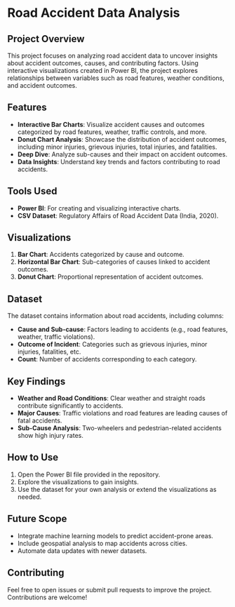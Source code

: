 # Road Accident Data Analysis

## Project Overview
This project focuses on analyzing road accident data to uncover insights about accident outcomes, causes, and contributing factors. Using interactive visualizations created in Power BI, the project explores relationships between variables such as road features, weather conditions, and accident outcomes.

## Features
- **Interactive Bar Charts**: Visualize accident causes and outcomes categorized by road features, weather, traffic controls, and more.
- **Donut Chart Analysis**: Showcase the distribution of accident outcomes, including minor injuries, grievous injuries, total injuries, and fatalities.
- **Deep Dive**: Analyze sub-causes and their impact on accident outcomes.
- **Data Insights**: Understand key trends and factors contributing to road accidents.

## Tools Used
- **Power BI**: For creating and visualizing interactive charts.
- **CSV Dataset**: Regulatory Affairs of Road Accident Data (India, 2020).

## Visualizations
1. **Bar Chart**: Accidents categorized by cause and outcome.
2. **Horizontal Bar Chart**: Sub-categories of causes linked to accident outcomes.
3. **Donut Chart**: Proportional representation of accident outcomes.

## Dataset
The dataset contains information about road accidents, including columns:
- **Cause and Sub-cause**: Factors leading to accidents (e.g., road features, weather, traffic violations).
- **Outcome of Incident**: Categories such as grievous injuries, minor injuries, fatalities, etc.
- **Count**: Number of accidents corresponding to each category.

## Key Findings
- **Weather and Road Conditions**: Clear weather and straight roads contribute significantly to accidents.
- **Major Causes**: Traffic violations and road features are leading causes of fatal accidents.
- **Sub-Cause Analysis**: Two-wheelers and pedestrian-related accidents show high injury rates.

## How to Use
1. Open the Power BI file provided in the repository.
2. Explore the visualizations to gain insights.
3. Use the dataset for your own analysis or extend the visualizations as needed.

## Future Scope
- Integrate machine learning models to predict accident-prone areas.
- Include geospatial analysis to map accidents across cities.
- Automate data updates with newer datasets.

## Contributing
Feel free to open issues or submit pull requests to improve the project. Contributions are welcome!
